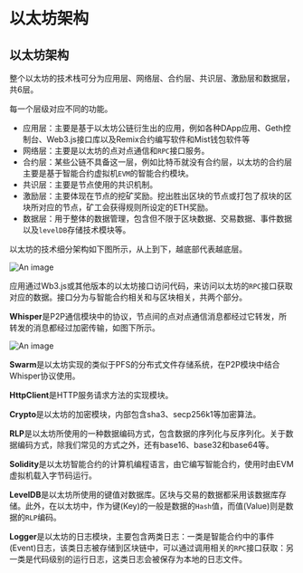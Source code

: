 # 以太坊架构

## 以太坊架构

整个以太坊的技术栈可分为应用层、网络层、合约层、共识层、激励层和数据层，共6层。

每一个层级对应不同的功能。

- 应用层：主要是基于以太坊公链衍生出的应用，例如各种DApp应用、Geth控制台、Web3.js接口库以及Remix合约编写软件和Mist钱包软件等
- 网络层：主要是以太坊的点对点通信和`RPC`接口服务。
- 合约层：某些公链不具备这一层，例如比特币就没有合约层，以太坊的合约层主要是基于智能合约虚拟机`EVM`的智能合约模块。
- 共识层：主要是节点使用的共识机制。
- 激励层：主要体现在节点的挖矿奖励。挖出胜出区块的节点或打包了叔块的区块所对应的节点，矿工会获得规则所设定的ETH奖励。
- 数据层：用于整体的数据管理，包含但不限于区块数据、交易数据、事件数据以及`levelDB`存储技术模块等。

以太坊的技术细分架构如下图所示，从上到下，越底部代表越底层。

![An image](/img/chain/eth/04.png)

应用通过Wb3.js或其他版本的以太坊接口访问代码，来访问以太坊的`RPC`接口获取对应的数据。接口分为与智能合约相关和与区块相关，共两个部分。

**Whisper**是P2P通信模块中的协议，节点间的点对点通信消息都经过它转发，所转发的消息都经过加密传输，如图下所示。

![An image](/img/chain/eth/05.png)

**Swarm**是以太坊实现的类似于PFS的分布式文件存储系统，在P2P模块中结合Whisper协议使用。

**HttpClient**是HTTP服务请求方法的实现模块。

**Crypto**是以太坊的加密模块，内部包含sha3、secp256k1等加密算法。

**RLP**是以太坊所使用的一种数据编码方式，包含数据的序列化与反序列化。关于数据编码方式，除我们常见的方式之外，还有base16、base32和base64等。

**Solidity**是以太坊智能合约的计算机编程语言，由它编写智能合约，使用时由EVM虚拟机载入字节码运行。

**LevelDB**是以太坊所使用的键值对数据库。区块与交易的数据都采用该数据库存储。此外，在以太坊中，作为键(Key)的一般是数据的`Hash`值，而值(Value)则是数据的`RLP`编码。

**Logger**是以太坊的日志模块，主要包含两类日志：一类是智能合约中的事件(Event)日志，该类日志被存储到区块链中，可以通过调用相关的`RPC`接口获取：另一类是代码级别的运行日志，这类日志会被保存为本地的日志文件。
